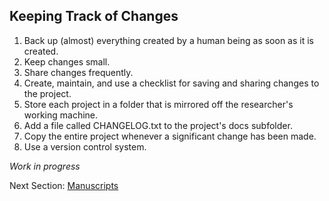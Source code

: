 ## Keeping Track of Changes


 1. Back up (almost) everything created by a human being as soon as it is created.
 2. Keep changes small.
 3. Share changes frequently.
 4. Create, maintain, and use a checklist for saving and sharing changes to the project.
 5. Store each project in a folder that is mirrored off the researcher's working machine.
 6. Add a file called CHANGELOG.txt to the project's docs subfolder.
 7. Copy the entire project whenever a significant change has been made.
 8. Use a version control system.

*Work in progress*

Next Section: [Manuscripts](https://github.com/mikblack/ga-good-practice/tree/main/6.Manuscripts)